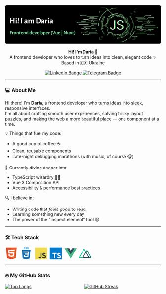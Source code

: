 ![Header](./github-header-image.png)

<p align="center">
  <strong>Hi! I'm Daria 👋</strong><br/>
  A frontend developer who loves to turn ideas into clean, elegant code ✨<br/>
  Based in 🇺🇦 Ukraine
</p>

<p align="center" id="badges">
  <a href="https://www.linkedin.com/in/daria-boiko-1156a4149">
    <img src="https://img.shields.io/badge/LinkedIn-blue?logo=linkedin&logoColor=white&style=for-the-badge" alt="LinkedIn Badge"/>
  </a>
  <a href="https://t.me/shadi_di_di">
    <img src="https://img.shields.io/badge/Telegram-blue?logo=telegram&logoColor=white&style=for-the-badge" alt="Telegram Badge"/>
  </a>
</p>

---

### 💻 About Me

Hi there! I'm **Daria**, a frontend developer who turns ideas into sleek, responsive interfaces.  
I'm all about crafting smooth user experiences, solving tricky layout puzzles, and making the web a more beautiful place — one component at a time.

💡 Things that fuel my code:
- A good cup of coffee ☕
- Clean, reusable components
- Late-night debugging marathons (with music, of course 🎧)

🌱 Currently diving deeper into:
- TypeScript wizardry 🧙‍♀️
- Vue 3 Composition API
- Accessibility & performance best practices

🔍 I believe in:
- Writing code that *feels good* to read
- Learning something new every day
- The power of the “inspect element” tool 😄

---
### 🛠️ Tech Stack

<p>
  <img src="https://github.com/devicons/devicon/blob/master/icons/html5/html5-original.svg" title="HTML5" alt="HTML" width="40" height="40"/>&nbsp;
  <img src="https://github.com/devicons/devicon/blob/master/icons/css3/css3-plain-wordmark.svg"  title="CSS3" alt="CSS" width="40" height="40"/>&nbsp;
  <img src="https://github.com/devicons/devicon/blob/master/icons/javascript/javascript-original.svg" title="JavaScript" alt="JavaScript" width="40" height="40"/>&nbsp;
  <img src="https://github.com/devicons/devicon/blob/master/icons/typescript/typescript-original.svg" title="TypeScript" alt="TypeScript" width="40" height="40"/>&nbsp;
  <img src="https://github.com/devicons/devicon/blob/master/icons/vuejs/vuejs-original.svg" title="Vue.js" alt="Vue.js" width="40" height="40"/>&nbsp;
  <img src="https://github.com/devicons/devicon/blob/master/icons/nuxtjs/nuxtjs-original.svg" title="Nuxt.js" alt="Nuxt.js" width="40" height="40"/>&nbsp;
</p>

---

### 🔥 My GitHub Stats

<div style="display: grid; grid-template-columns: 1fr 1fr; gap: 10px;">
  <a href="https://github.com/anuraghazra/github-readme-stats" style="width: 100%; height: 100%;">
    <img src="https://github-readme-stats.vercel.app/api/top-langs/?username=boikodaria22&layout=donut-vertical&theme=gruvbox" alt="Top Langs" style="width: 100%; height: 100%; object-fit: cover;"/>
  </a>
  <a href="https://git.io/streak-stats" style="width: 100%; height: 100%;">
    <img src="http://github-readme-streak-stats.herokuapp.com?user=boikodaria22&theme=gruvbox&hide_border=true" alt="GitHub Streak" style="width: 100%; height: 100%; object-fit: cover;"/>
  </a>
</div>

<!--
**boikodaria22/boikodaria22** is a ✨ _special_ ✨ repository because its `README.md` (this file) appears on your GitHub profile.

Here are some ideas to get you started:

- 🔭 I’m currently working on ...
- 🌱 I’m currently learning ...
- 👯 I’m looking to collaborate on ...
- 🤔 I’m looking for help with ...
- 💬 Ask me about ...
- 📫 How to reach me: ...
- 😄 Pronouns: ...
- ⚡ Fun fact: ...
-->
